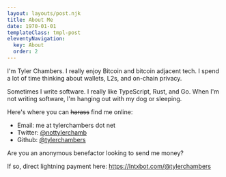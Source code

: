 ```yaml
---
layout: layouts/post.njk
title: About Me
date: 1970-01-01
templateClass: tmpl-post
eleventyNavigation:
  key: About
  order: 2
---
```


I'm Tyler Chambers. I really enjoy Bitcoin and bitcoin adjacent tech. I spend a lot of time thinking about wallets, L2s, and on-chain privacy.

Sometimes I write software. I really like TypeScript, Rust, and Go. When I'm not writing software, I'm hanging out with my dog or sleeping.

Here's where you can ~~harass~~ find me online:

- Email: me at tylerchambers dot net
- Twitter: [@nottylerchamb](https://twitter.com/notttylerchamb)
- Github: [@tylerchambers](https://github.com/tylerchambers)

Are you an anonymous benefactor looking to send me money?

If so, direct lightning payment here: https://lntxbot.com/@tylerchambers
